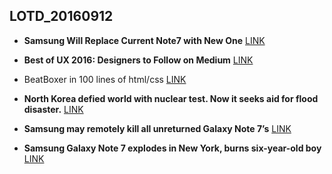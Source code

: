 ## LOTD_20160912

- **Samsung Will Replace Current Note7 with New One** [LINK](https://news.samsung.com/global/statement-on-galaxy-note7)

- **Best of UX 2016: Designers to Follow on Medium** [LINK](https://uxdesign.cc/the-best-ux-design-authors-to-follow-on-medium-1f791807b08a#.47t58c3gz)

- BeatBoxer in 100 lines of html/css [LINK](http://sig.gy/beatboxer/)

- **North Korea defied world with nuclear test. Now it seeks aid for flood disaster.** [LINK](https://www.washingtonpost.com/world/asia_pacific/north-korea-defied-world-with-nuclear-test-now-it-seeks-aid-for-flood-disaster/2016/09/12/3e710483-476f-4f04-aae4-52af58064e91_story.html?tid=pm_pop_b)

- **Samsung may remotely kill all unreturned Galaxy Note 7’s** [LINK](http://thenextweb.com/gadgets/2016/09/12/remotely-kill-galaxy-note-7/#)

- **Samsung Galaxy Note 7 explodes in New York, burns six-year-old boy** [LINK](http://arstechnica.com/gadgets/2016/09/samsung-galaxy-note-7-explodes-boy/)